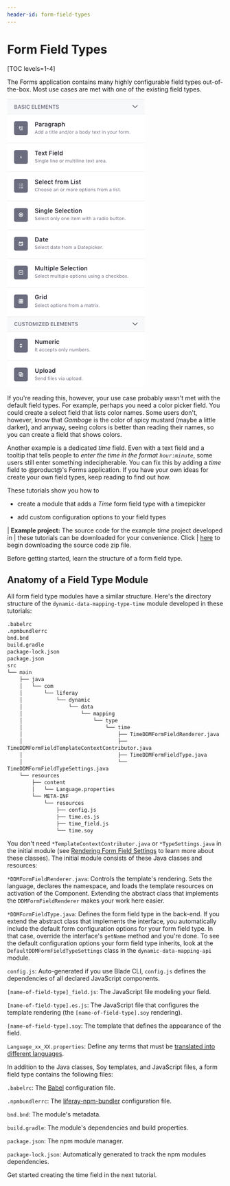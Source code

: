 ```yaml
---
header-id: form-field-types
---
```


# Form Field Types

[TOC levels=1-4]

The Forms application contains many highly configurable field types
out-of-the-box. Most use cases are met with one of the existing field types. 

![Figure 1: The Forms application has useful out-of-the-box field types, but you can add your own if you need to.](../../../images/forms-field-types.png)

If you're reading this, however, your use case probably wasn't met with the
default field types. For example, perhaps you need a color picker field. You
could create a select field that lists color names. Some users don't, however,
know that *Gamboge* is the color of spicy mustard (maybe a little darker), and
anyway, seeing colors is better than reading their names, so you can create
a field that shows colors. 

Another example is a dedicated *time* field. Even with a text field and
a tooltip that tells people to *enter the time in the format `hour:minute`*,
some users still enter something indecipherable. You can fix this by adding
a *time* field to @product@'s Forms application. If you have your own ideas for
create your own field types, keep reading to find out how.

These tutorials show you how to

- create a module that adds a *Time* form field type with a timepicker

- add custom configuration options to your field types

| **Example project:** The source code for the example *time* project developed in
| these tutorials can be downloaded for your convenience. Click
| [here](https://dev.liferay.com/documents/10184/1608802/dynamic-data-mapping-type-time/f518f6b8-4498-a387-46d5-4715e36cc714?download=true) to begin downloading the source code zip file.


Before getting started, learn the structure of a form field type. 

## Anatomy of a Field Type Module

All form field type modules have a similar structure. Here's the directory
structure of the `dynamic-data-mapping-type-time` module developed in these
tutorials:

    .babelrc
    .npmbundlerrc
    bnd.bnd
    build.gradle
    package-lock.json
    package.json
    src
    └── main
        ├── java
        │   └── com
        │       └── liferay
        │           └── dynamic
        │               └── data
        │                   └── mapping
        │                       └── type
        │                           └── time
        │                               ├── TimeDDMFormFieldRenderer.java
        │                               ├── TimeDDMFormFieldTemplateContextContributor.java
        │                               ├── TimeDDMFormFieldType.java
        │                               └── TimeDDMFormFieldTypeSettings.java
        └── resources
            ├── content
            │   └── Language.properties
            └── META-INF
                └── resources
                    ├── config.js
                    ├── time.es.js
                    ├── time_field.js
                    └── time.soy

You don't need `*TemplateContextContributor.java` or `*TypeSettings.java` in the
initial module (see [Rendering Form Field Settings](/docs/7-1/tutorials/-/knowledge_base/t/rendering-form-field-settings) 
to learn more about these classes). The initial module consists of these Java
classes and resources:

`*DDMFormFieldRenderer.java`: Controls the template's rendering. Sets the
language, declares the namespace, and loads the template resources on
activation of the Component. Extending the abstract class that implements
the `DDMFormFieldRenderer` makes your work here easier.

`*DDMFormFieldType.java`: Defines the form field type in the back-end. If you
extend the abstract class that implements the interface, you automatically
include the default form configuration options for your form field type. In
that case, override the interface's `getName` method and you're done. To see
the default configuration options your form field type inherits, look at
the `DefaultDDMFormFieldTypeSettings` class in the `dynamic-data-mapping-api`
module.

`config.js`: Auto-generated if you use Blade CLI, `config.js` defines the
dependencies of all declared JavaScript components.

`[name-of-field-type]_field.js`: The JavaScript file modeling your field.

`[name-of-field-type].es.js`: The JavaScript file that configures the template
rendering (the `[name-of-field-type].soy` rendering).

`[name-of-field-type].soy`: The template that defines the appearance of the field. 

`Language_xx_XX.properties`: Define any terms that must be 
[translated into different languages](/docs/7-1/tutorials/-/knowledge_base/t/localizing-your-application).

In addition to the Java classes, Soy templates, and JavaScript files, a form
field type contains the following files:

`.babelrc`: The [Babel](https://babeljs.io/) configuration file.

`.npmbundlerrc`: The [liferay-npm-bundler](https://dev.liferay.com/en/develop/tutorials/-/knowledge_base/7-0/liferay-npm-bundler) 
configuration file.

`bnd.bnd`: The module's metadata.

`build.gradle`: The module's dependencies and build properties.

`package.json`: The npm module manager.

`package-lock.json`: Automatically generated to track the npm modules dependencies.

Get started creating the time field in the next tutorial.
